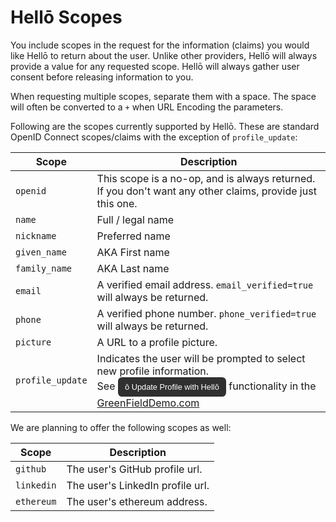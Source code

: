 # Hellō Scopes

You include scopes in the request for the information (claims) you would like Hellō to return about the user. Unlike other providers, Hellō will always provide a value for any requested scope. Hellō will always gather user consent before releasing information to you. 

When requesting multiple scopes, separate them with a space. The space will often be converted to a `+` when URL Encoding the parameters.

Following are the scopes currently supported by Hellō. These are standard OpenID Connect scopes/claims with the exception of `profile_update`:

|Scope|Description|
|---|---|
|`openid`|This scope is a no-op, and is always returned. If you don't want any other claims, provide just this one.|
|`name`|Full / legal name|
|`nickname`|Preferred name|
|`given_name`|AKA First name|
|`family_name`|AKA Last name|
|`email`|A verified email address. `email_verified=true` will always be returned.|
|`phone`|A verified phone number. `phone_verified=true` will always be returned.|
|`picture`|A URL to a profile picture.|
|`profile_update`|Indicates the user will be prompted to select new profile information.<br/>See <button style="background-color: #303030; color: white; border: none; font-weight: 500; padding: 0.5rem 0.7rem; font-size: 0.8rem; border-radius: 0.4rem; font-size">ō Update Profile with Hellō</button> functionality in the [GreenFieldDemo.com](https://greenfielddemo.com)|

We are planning to offer the following scopes as well:

|Scope|Description|
|---|---|
|`github`|The user's GitHub profile url.|
|`linkedin`|The user's LinkedIn profile url.|
|`ethereum` |The user's ethereum address.|